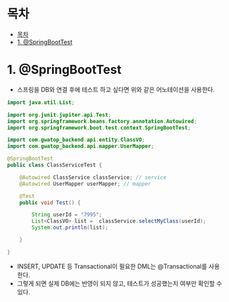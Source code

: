 # 목차
- [목차](#목차)
- [1. @SpringBootTest](#1-springboottest)

# 1. @SpringBootTest
- 스프링을 DB와 연결 후에 테스트 하고 싶다면 위와 같은 어노테이션을 사용한다.

```java
import java.util.List;

import org.junit.jupiter.api.Test;
import org.springframework.beans.factory.annotation.Autowired;
import org.springframework.boot.test.context.SpringBootTest;

import com.gwatop_backend.api.entity.ClassVO;
import com.gwatop_backend.api.mapper.UserMapper;

@SpringBootTest
public class ClassServiceTest {

	@Autowired ClassService classService; // service
	@Autowired UserMapper userMapper; // mapper

	@Test
	public void Test() {

		String userId = "7995";
		List<ClassVO> list =  classService.selectMyClass(userId);
		System.out.println(list);

	}

}
```

- INSERT, UPDATE 등 Transactional이 필요한 DML는 @Transactional를 사용한다.
- 그렇게 되면 실제 DB에는 반영이 되지 않고, 테스트가 성공했는지 여부만 확인할 수 있다.
